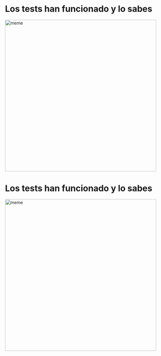 <h1>Los tests han funcionado y lo sabes</h1> <img src="https://i.imgur.com/DFEQq0a.jpg" alt="meme" width="500" height="500"></img><h1>Los tests han funcionado y lo sabes</h1> <img src="https://i.redd.it/6vzk4b4qt3da1.jpg" alt="meme" width="500" height="500"></img>